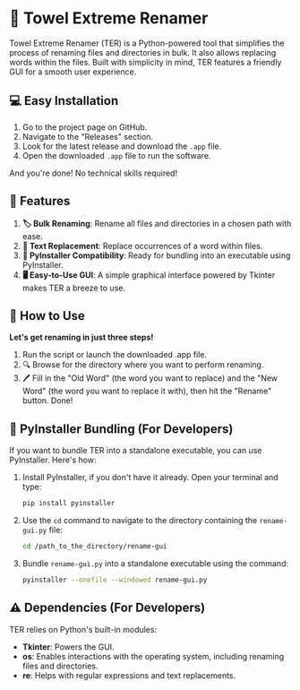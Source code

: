 # 🐍 Towel Extreme Renamer 

Towel Extreme Renamer (TER) is a Python-powered tool that simplifies the process of renaming files and directories in bulk. It also allows replacing words within the files. Built with simplicity in mind, TER features a friendly GUI for a smooth user experience.

## 💻 Easy Installation

1. Go to the project page on GitHub.
2. Navigate to the "Releases" section.
3. Look for the latest release and download the `.app` file.
4. Open the downloaded `.app` file to run the software. 

And you're done! No technical skills required!

## 🌟 Features

1. **🏷️ Bulk Renaming**: Rename all files and directories in a chosen path with ease.
2. **📝 Text Replacement**: Replace occurrences of a word within files.
3. **🚀 PyInstaller Compatibility**: Ready for bundling into an executable using PyInstaller.
4. **🖥️ Easy-to-Use GUI**: A simple graphical interface powered by Tkinter makes TER a breeze to use.

## 🚀 How to Use

**Let's get renaming in just three steps!**

1. Run the script or launch the downloaded .app file.
2. 🔍 Browse for the directory where you want to perform renaming.
3. 🖊️ Fill in the "Old Word" (the word you want to replace) and the "New Word" (the word you want to replace it with), then hit the "Rename" button. Done!

## 💼 PyInstaller Bundling (For Developers)

If you want to bundle TER into a standalone executable, you can use PyInstaller. Here's how:

1. Install PyInstaller, if you don't have it already. Open your terminal and type:

   ```bash
   pip install pyinstaller
   ```

2. Use the `cd` command to navigate to the directory containing the `rename-gui.py` file:

   ```bash
   cd /path_to_the_directory/rename-gui
   ```

3. Bundle `rename-gui.py` into a standalone executable using the command:

   ```bash
   pyinstaller --onefile --windowed rename-gui.py
   ```

## ⚠️ Dependencies (For Developers)

TER relies on Python's built-in modules:

- **Tkinter**: Powers the GUI.
- **os**: Enables interactions with the operating system, including renaming files and directories.
- **re**: Helps with regular expressions and text replacements.
